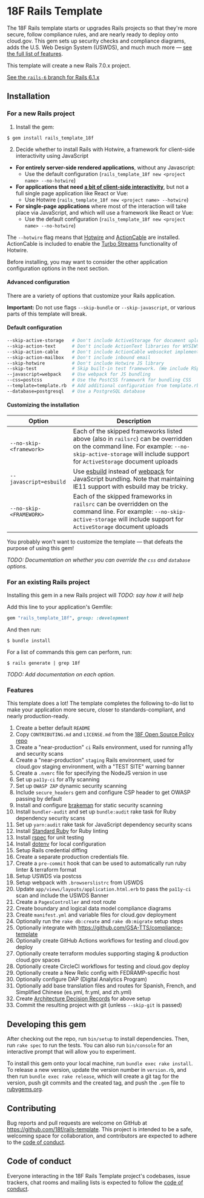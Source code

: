 18F Rails Template
============================
The 18F Rails template starts or upgrades Rails projects so that they're more secure, follow compliance rules, and are nearly ready to deploy onto cloud.gov. This gem sets up security checks and compliance diagrams, adds the U.S. Web Design System (USWDS), and much much more — [see the full list of features](#features).

This template will create a new Rails 7.0.x project.

[See the `rails-6` branch for Rails 6.1.x](https://github.com/18F/rails-template/tree/rails-6)

## Installation

### For a new Rails project

1. Install the gem:
```
$ gem install rails_template_18f
```

2. Decide whether to install Rails with Hotwire, a framework for client-side interactivity using JavaScript
  - **For entirely server-side rendered applications**, without any Javascript:
    - Use the default configuration (`rails_template_18f new <project name> --no-hotwire`)
  - **For applications that need [a bit of client-side interactivity][aBitOfJS]**, but not a full single page application like React or Vue:
    - Use Hotwire (`rails_template_18f new <project name> --hotwire`)
  - **For single-page applications** where most of the interaction will take place via JavaScript, and which will use a framework like React or Vue:
    - Use the default configuration (`rails_template_18f new <project name> --no-hotwire`)

The `--hotwire` flag means that [Hotwire](https://hotwired.dev/) and [ActionCable](https://guides.rubyonrails.org/action_cable_overview.html) are installed. ActionCable is included to enable the [Turbo Streams](https://turbo.hotwired.dev/handbook/streams) functionality of Hotwire.

Before installing, you may want to consider the other application configuration options in the next section.

[aBitOfJS]: https://engineering.18f.gov/web-architecture/#:~:text=are%20more%20complex-,If%20your%20use%20case%20requires%20a%20bit%20of%20client%2Dside%20interactivity%2C%20use%20the%20above%20options%20with%20a%20bit%20of%20JavaScript.,-You%20might%20use

#### Advanced configuration

There are a variety of options that customize your Rails application.

**Important:** Do not use flags `--skip-bundle` or `--skip-javascript`, or various parts of this template will break.

#### Default configuration

```sh
--skip-active-storage   # Don't include ActiveStorage for document upload
--skip-action-text      # Don't include ActionText libraries for WYSIWYG editing
--skip-action-cable     # Don't include ActionCable websocket implementation
--skip-action-mailbox   # Don't include inbound email
--skip-hotwire          # Don't include Hotwire JS library
--skip-test             # Skip built-in test framework. (We include RSpec)
--javascript=webpack    # Use webpack for JS bundling
--css=postcss           # Use the PostCSS framework for bundling CSS
--template=template.rb  # Add additional configuration from template.rb
--database=postgresql   # Use a PostgreSQL database
```

#### Customizing the installation

| Option | Description |
|--------|-------------|
| `--no-skip-<framework>` | Each of the skipped frameworks listed above (also in `railsrc`) can be overridden on the command line. For example: `--no-skip-active-storage` will include support for `ActiveStorage` document uploads |
| `--javascript=esbuild` | Use [esbuild](https://esbuild.github.io/) instead of [webpack](https://webpack.js.org/) for JavaScript bundling. Note that maintaining IE11 support with esbuild may be tricky. |
| `--no-skip-<FRAMEWORK>` | Each of the skipped frameworks in `railsrc` can be overridden on the command line. For example: `--no-skip-active-storage` will include support for `ActiveStorage` document uploads |

You probably won't want to customize the template — that defeats the purpose of using this gem!

_TODO: Documentation on whether you can override the `css` and `database` options._

### For an existing Rails project

Installing this gem in a new Rails project will _TODO: say how it will help_

Add this line to your application's Gemfile:

```ruby
gem "rails_template_18f", group: :development
```

And then run:

    $ bundle install

For a list of commands this gem can perform, run:

    $ rails generate | grep 18f

_TODO: Add documentation on each option._

### Features

This template does a lot! The template completes the following to-do list to make your application more secure, closer to standards-compliant, and nearly production-ready.

1. Create a better default `README`
1. Copy `CONTRIBUTING.md` and `LICENSE.md` from the [18F Open Source Policy repo](https://github.com/18F/open-source-policy/)
1. Create a "near-production" `ci` Rails environment, used for running a11y and security scans
1. Create a "near-production" `staging` Rails environment, used for cloud.gov staging environment, with a "TEST SITE" warning banner
1. Create a `.nvmrc` file for specifying the NodeJS version in use
1. Set up `pa11y-ci` for a11y scanning
1. Set up `OWASP ZAP` dynamic security scanning
1. Include `secure_headers` gem and configure CSP header to get OWASP passing by default
1. Install and configure [brakeman](https://rubygems.org/gems/brakeman) for static security scanning
1. Install `bundler-audit` and set up `bundle:audit` rake task for Ruby dependency security scans
1. Set up `yarn:audit` rake task for JavaScript dependency security scans
1. Install [Standard Ruby](https://github.com/testdouble/standard) for Ruby linting
1. Install [rspec](https://rubygems.org/gems/rspec-rails) for unit testing
1. Install [dotenv](https://rubygems.org/gems/dotenv-rails) for local configuration
1. Setup Rails credential diffing
1. Create a separate production credentials file.
1. Create a `pre-commit` hook that can be used to automatically run ruby linter & terraform format
1. Setup USWDS via postcss
1. Setup webpack with `.browserslistrc` from USWDS
1. Update `app/views/layouts/application.html.erb` to pass the `pa11y-ci` scan and include the USWDS Banner
1. Create a `PagesController` and root route
1. Create boundary and logical data model compliance diagrams
1. Create `manifest.yml` and variable files for cloud.gov deployment
1. Optionally run the `rake db:create` and `rake db:migrate` setup steps
1. Optionally integrate with https://github.com/GSA-TTS/compliance-template
1. Optionally create GitHub Actions workflows for testing and cloud.gov deploy
1. Optionally create terraform modules supporting staging & production cloud.gov spaces
1. Optionally create CircleCI workflows for testing and cloud.gov deploy
1. Optionally create a New Relic config with FEDRAMP-specific host
1. Optionally configure DAP (Digital Analytics Program)
1. Optionally add base translation files and routes for Spanish, French, and Simplified Chinese (es.yml, fr.yml, and zh.yml)
1. Create [Architecture Decision Records](https://adr.github.io/) for above setup
1. Commit the resulting project with git (unless `--skip-git` is passed)

## Developing this gem

After checking out the repo, run `bin/setup` to install dependencies. Then, run `rake spec` to run the tests. You can also run `bin/console` for an interactive prompt that will allow you to experiment.

To install this gem onto your local machine, run `bundle exec rake install`. To release a new version, update the version number in `version.rb`, and then run `bundle exec rake release`, which will create a git tag for the version, push git commits and the created tag, and push the `.gem` file to [rubygems.org](https://rubygems.org).

## Contributing

Bug reports and pull requests are welcome on GitHub at https://github.com/18f/rails-template. This project is intended to be a safe, welcoming space for collaboration, and contributors are expected to adhere to the [code of conduct](https://github.com/18f/rails-template/blob/main/CODE_OF_CONDUCT.md).

## Code of conduct

Everyone interacting in the 18F Rails Template project's codebases, issue trackers, chat rooms and mailing lists is expected to follow the [code of conduct](https://github.com/rahearn/rails-template-18f/blob/main/CODE_OF_CONDUCT.md).
